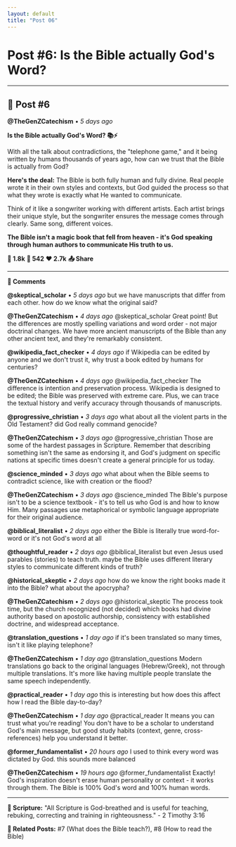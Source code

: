 ```yaml
---
layout: default
title: "Post 06"
---
```

# Post #6: Is the Bible actually God's Word?

---

## 📱 Post #6

**@TheGenZCatechism** • *5 days ago*

**Is the Bible actually God's Word? 📚⚡️**

With all the talk about contradictions, the "telephone game," and it being written by humans thousands of years ago, how can we trust that the Bible is actually from God?

**Here's the deal:** The Bible is both fully human and fully divine. Real people wrote it in their own styles and contexts, but God guided the process so that what they wrote is exactly what He wanted to communicate.

Think of it like a songwriter working with different artists. Each artist brings their unique style, but the songwriter ensures the message comes through clearly. Same song, different voices.

**The Bible isn't a magic book that fell from heaven - it's God speaking through human authors to communicate His truth to us.**

**💭 1.8k** **🔄 542** **❤️ 2.7k** **📤 Share**

---

**💬 Comments**

**@skeptical_scholar** • *5 days ago*
but we have manuscripts that differ from each other. how do we know what the original said?

**@TheGenZCatechism** • *4 days ago*
@skeptical_scholar Great point! But the differences are mostly spelling variations and word order - not major doctrinal changes. We have more ancient manuscripts of the Bible than any other ancient text, and they're remarkably consistent.

**@wikipedia_fact_checker** • *4 days ago*
if Wikipedia can be edited by anyone and we don't trust it, why trust a book edited by humans for centuries?

**@TheGenZCatechism** • *4 days ago*
@wikipedia_fact_checker The difference is intention and preservation process. Wikipedia is designed to be edited; the Bible was preserved with extreme care. Plus, we can trace the textual history and verify accuracy through thousands of manuscripts.

**@progressive_christian** • *3 days ago*
what about all the violent parts in the Old Testament? did God really command genocide?

**@TheGenZCatechism** • *3 days ago*
@progressive_christian Those are some of the hardest passages in Scripture. Remember that describing something isn't the same as endorsing it, and God's judgment on specific nations at specific times doesn't create a general principle for us today.

**@science_minded** • *3 days ago*
what about when the Bible seems to contradict science, like with creation or the flood?

**@TheGenZCatechism** • *3 days ago*
@science_minded The Bible's purpose isn't to be a science textbook - it's to tell us who God is and how to know Him. Many passages use metaphorical or symbolic language appropriate for their original audience.

**@biblical_literalist** • *2 days ago*
either the Bible is literally true word-for-word or it's not God's word at all

**@thoughtful_reader** • *2 days ago*
@biblical_literalist but even Jesus used parables (stories) to teach truth. maybe the Bible uses different literary styles to communicate different kinds of truth?

**@historical_skeptic** • *2 days ago*
how do we know the right books made it into the Bible? what about the apocrypha?

**@TheGenZCatechism** • *2 days ago*
@historical_skeptic The process took time, but the church recognized (not decided) which books had divine authority based on apostolic authorship, consistency with established doctrine, and widespread acceptance.

**@translation_questions** • *1 day ago*
if it's been translated so many times, isn't it like playing telephone?

**@TheGenZCatechism** • *1 day ago*
@translation_questions Modern translations go back to the original languages (Hebrew/Greek), not through multiple translations. It's more like having multiple people translate the same speech independently.

**@practical_reader** • *1 day ago*
this is interesting but how does this affect how I read the Bible day-to-day?

**@TheGenZCatechism** • *1 day ago*
@practical_reader It means you can trust what you're reading! You don't have to be a scholar to understand God's main message, but good study habits (context, genre, cross-references) help you understand it better.

**@former_fundamentalist** • *20 hours ago*
I used to think every word was dictated by God. this sounds more balanced

**@TheGenZCatechism** • *19 hours ago*
@former_fundamentalist Exactly! God's inspiration doesn't erase human personality or context - it works through them. The Bible is 100% God's word and 100% human words.

---

**📖 Scripture:** "All Scripture is God-breathed and is useful for teaching, rebuking, correcting and training in righteousness." - 2 Timothy 3:16

**🔗 Related Posts:** #7 (What does the Bible teach?), #8 (How to read the Bible) 
